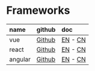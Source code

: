 # Frameworks

| name    | github                                       | doc                                                              |
|:--------|:---------------------------------------------|:-----------------------------------------------------------------|
| vue     | [Github](https://github.com/vuejs/vue)       | [EN](https://vuejs.org/)   - [CN](https://cn.vuejs.org/index.html) |
| react   | [Github](https://github.com/facebook/react)  | [EN](https://reactjs.org/) - [CN](https://doc.react-china.org/)    |
| angular | [Github](https://github.com/angular/angular) | [EN](https://angular.io/)  - [CN](https://angular.cn/)             |

